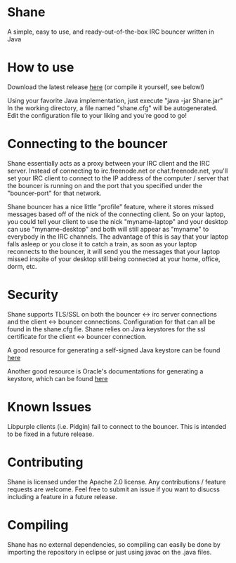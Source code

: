 # Shane
A simple, easy to use, and ready-out-of-the-box IRC bouncer written in Java

# How to use
Download the latest release [here](https://github.com/johnnyapol/Shane/releases) (or compile it yourself, see below!)

Using your favorite Java implementation, just execute "java -jar Shane.jar"
In the working directory, a file named "shane.cfg" will be autogenerated. 
Edit the configuration file to your liking and you're good to go!

# Connecting to the bouncer
Shane essentially acts as a proxy between your IRC client and the IRC server. Instead of connecting to irc.freenode.net or chat.freenode.net, you'll set your IRC client to connect to the IP address of the computer / server that the bouncer is running on and the port that you specified under the "bouncer-port" for that network.

Shane bouncer has a nice little "profile" feature, where it stores missed messages based off of the nick of the connecting client. So on your laptop, you could tell your client to use the nick "myname-laptop" and your desktop can use "myname-desktop" and both will still appear as "myname" to everybody in the IRC channels. The advantage of this is say that your laptop falls asleep or you close it to catch a train, as soon as your laptop reconnects to the bouncer, it will send you the messages that your laptop missed inspite of your desktop still being connected at your home, office, dorm, etc. 

# Security
Shane supports TLS/SSL on both the bouncer <-> irc server connections and the client <-> bouncer connections. Configuration for that can all be found in the shane.cfg fie. Shane relies on Java keystores for the ssl certificate for the client <-> bouncer connection. 

A good resource for generating a self-signed Java keystore can be found [here](https://discuss.pivotal.io/hc/en-us/articles/202652748-Generating-a-self-signed-SSL-certificate-using-the-Java-keytool-command-)

Another good resource is Oracle's documentations for generating a keystore, which can be found [here](https://docs.oracle.com/cd/E19509-01/820-3503/6nf1il6er/index.html) 

# Known Issues
Libpurple clients (i.e. Pidgin) fail to connect to the bouncer. This is intended to be fixed in a future release.

# Contributing
Shane is licensed under the Apache 2.0 license. Any contributions / feature requests are welcome. Feel free to submit an issue if you want to disucss including a feature in a future release.

# Compiling
Shane has no external dependencies, so compiling can easily be done by importing the repository in eclipse or just using javac on the .java files.
